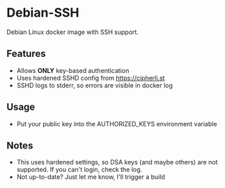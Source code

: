 # Debian-SSH
Debian Linux docker image with SSH support.

## Features
 - Allows **ONLY** key-based authentication
 - Uses hardened SSHD config from https://cipherli.st
 - SSHD logs to stderr, so errors are visible in docker log

## Usage

 - Put your public key into the AUTHORIZED_KEYS environment variable
 
## Notes

 - This uses hardened settings, so DSA keys (and maybe others) are not supported.  If you can't login, check the log.
 - Not up-to-date? Just let me know, I'll trigger a build 


